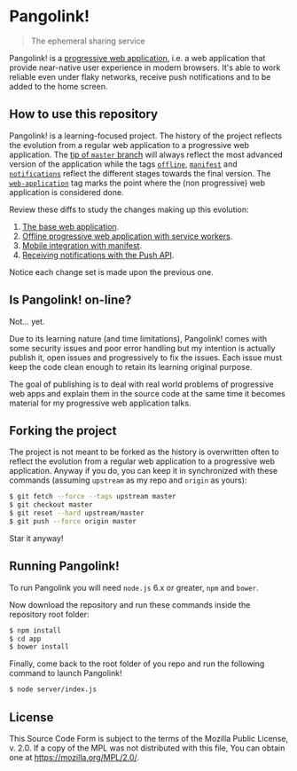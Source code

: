 # Pangolink!

> The ephemeral sharing service

Pangolink! is a
[progressive web application](https://developer.mozilla.org/en-US/Apps/Progressive),
i.e. a web application that provide near-native user experience in modern
browsers. It's able to work reliable even under flaky networks, receive push
notifications and to be added to the home screen.

## How to use this repository

Pangolink! is a learning-focused project. The history of the project reflects
the evolution from a regular web application to a progressive web application.
The [tip of `master` branch](https://github.com/delapuente/pangolink/tree/master)
will always reflect the most advanced version of the application while the tags
[`offline`](https://github.com/delapuente/pangolink/tree/offline),
[`manifest`](https://github.com/delapuente/pangolink/tree/manifest) and
[`notifications`](https://github.com/delapuente/pangolink/tree/notifications)
reflect the different stages towards the final version. The
[`web-application`](https://github.com/delapuente/pangolink/tree/web-application)
tag marks the point where the (non progressive) web application is considered
done.

Review these diffs to study the changes making up this evolution:

  1. [The base web application](https://github.com/delapuente/pangolink/tree/web-application).
  2. [Offline progressive web application with service workers](https://github.com/delapuente/pangolink/compare/web-application...offline).
  3. [Mobile integration with manifest](https://github.com/delapuente/pangolink/compare/offline...manifest).
  4. [Receiving notifications with the Push API](https://github.com/delapuente/pangolink/compare/manifest...notifications).

Notice each change set is made upon the previous one.

## Is Pangolink! on-line?

Not&hellip; yet.

Due to its learning nature (and time limitations), Pangolink! comes with
some security issues and poor error handling but my intention is actually
publish it, open issues and progressively to fix the issues. Each issue
must keep the code clean enough to retain its learning original purpose.

The goal of publishing is to deal with real world problems of progressive
web apps and explain them in the source code at the same time it becomes
material for my progressive web application talks.

## Forking the project

The project is not meant to be forked as the history is overwritten often
to reflect the evolution from a regular web application to a progressive
web application. Anyway if you do, you can keep it in synchronized with
these commands (assuming `upstream` as my repo and `origin` as yours):

```bash
$ git fetch --force --tags upstream master
$ git checkout master
$ git reset --hard upstream/master
$ git push --force origin master
```

Star it anyway!

## Running Pangolink!

To run Pangolink you will need `node.js` 6.x or greater, `npm` and `bower`.

Now download the repository and run these commands inside the repository root folder:

```bash
$ npm install
$ cd app
$ bower install
```

Finally, come back to the root folder of you repo and run the following command to launch
Pangolink!

```bash
$ node server/index.js
```

## License

This Source Code Form is subject to the terms of the Mozilla Public License, v. 2.0.
If a copy of the MPL was not distributed with this file, You can obtain one at
https://mozilla.org/MPL/2.0/.
